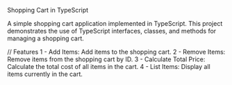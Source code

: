 Shopping Cart in TypeScript

A simple shopping cart application implemented in TypeScript. This project demonstrates the use of TypeScript interfaces, classes, and methods for managing a shopping cart.

// Features
1 - Add Items: Add items to the shopping cart.
2 - Remove Items: Remove items from the shopping cart by ID.
3 - Calculate Total Price: Calculate the total cost of all items in the cart.
4 - List Items: Display all items currently in the cart.

